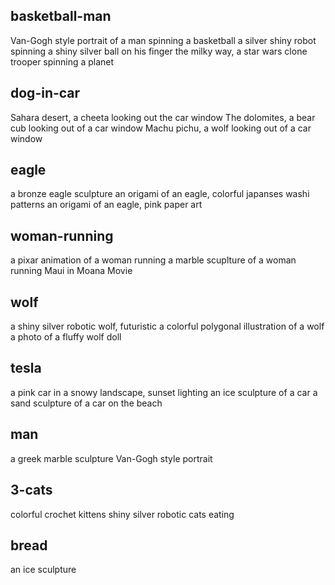 ## basketball-man
Van-Gogh style portrait of a man spinning a basketball
a silver shiny robot spinning a shiny silver ball on his finger
the milky way, a star wars clone trooper spinning a planet

## dog-in-car
Sahara desert, a cheeta looking out the car window
The dolomites, a bear cub looking out of a car window
Machu pichu, a wolf looking out of a car window

## eagle
a bronze eagle sculpture
an origami of an eagle, colorful japanses washi patterns
an origami of an eagle, pink paper art

## woman-running
a pixar animation of a woman running
a marble scuplture of a woman running
Maui in Moana Movie

## wolf
a shiny silver robotic wolf, futuristic
a colorful polygonal illustration of a wolf
a photo of a fluffy wolf doll

## tesla
a pink car in a snowy landscape, sunset lighting
an ice sculpture of a car
a sand sculpture of a car on the beach

## man
a greek marble sculpture
Van-Gogh style portrait

## 3-cats
colorful crochet kittens
shiny silver robotic cats eating

## bread
an ice sculpture